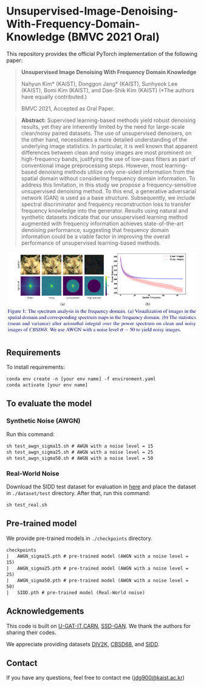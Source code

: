 # Unsupervised-Image-Denoising-With-Frequency-Domain-Knowledge (BMVC 2021 Oral)
This repository provides the official PyTorch implementation of the following paper:
>**Unsupervised Image Denoising With Frequency Domain Knowledge**
>
>Nahyun Kim* (KAIST), Donggon Jang* (KAIST), Sunhyeok Lee (KAIST), Bomi Kim (KAIST), and Dae-Shik Kim (KAIST) (*The authors have equally contributed.)
>
>BMVC 2021, Accepted as Oral Paper.

>**Abstract:** Supervised learning-based methods yield robust denoising results, yet they are inherently limited by the need for large-scale clean/noisy paired datasets. The use of unsupervised denoisers, on the other hand, necessitates a more detailed understanding of the underlying image statistics. In particular, it is well known that apparent differences between clean and noisy images are most prominent on high-frequency bands, justifying the use of low-pass filters as part of conventional image preprocessing steps. However, most learning-based denoising methods utilize only one-sided information from the spatial domain without considering frequency domain information. To address this limitation, in this study we propose a frequency-sensitive unsupervised denoising method. To this end,  a generative adversarial network (GAN) is used as a base structure. Subsequently, we include spectral discriminator and frequency reconstruction loss to transfer frequency knowledge into the generator. Results using natural and synthetic datasets indicate that our unsupervised learning method augmented with frequency information achieves state-of-the-art denoising performance, suggesting that frequency domain information could be a viable factor in improving the overall performance of unsupervised learning-based methods.

<p align="center">
    <img src="./figure/figure1.PNG">
</p>

## Requirements
To install requirements:

```setup
conda env create -n [your env name] -f environment.yaml
conda activate [your env name]
```

## To evaluate the model
### Synthetic Noise (AWGN)
Run this command:
```
sh test_awgn_sigma15.sh # AWGN with a noise level = 15
sh test_awgn_sigma25.sh # AWGN with a noise level = 25
sh test_awgn_sigma50.sh # AWGN with a noise level = 50
```

### Real-World Noise
Download the SIDD test dataset for evaluation in [here](https://drive.google.com/drive/folders/1lNet_6YH-sAG3nkR1zb2EKSiFmek7ywQ?usp=sharing) and place the dataset in `./dataset/test` directory.
After that, run this command:
```
sh test_real.sh
```

## Pre-trained model
We provide pre-trained models in `./checkpoints` directory.
```
checkpoints
|   AWGN_sigma15.pth # pre-trained model (AWGN with a noise level = 15)
|   AWGN_sigma25.pth # pre-trained model (AWGN with a noise level = 25)
|   AWGN_sigma50.pth # pre-trained model (AWGN with a noise level = 50)
|   SIDD.pth # pre-trained model (Real-World noise)
```

## Acknowledgements
This code is built on [U-GAT-IT](https://github.com/znxlwm/UGATIT-pytorch),[CARN](https://github.com/nmhkahn/CARN-pytorch), [SSD-GAN](https://github.com/cyq373/SSD-GAN). We thank the authors for sharing their codes.

We appreciate providing datasets [DIV2K](https://data.vision.ee.ethz.ch/cvl/DIV2K/), [CBSD68](https://github.com/clausmichele/CBSD68-dataset), and [SIDD](https://www.eecs.yorku.ca/~kamel/sidd/).

## Contact
If you have any questions, feel free to contact me (jdg900@kaist.ac.kr)